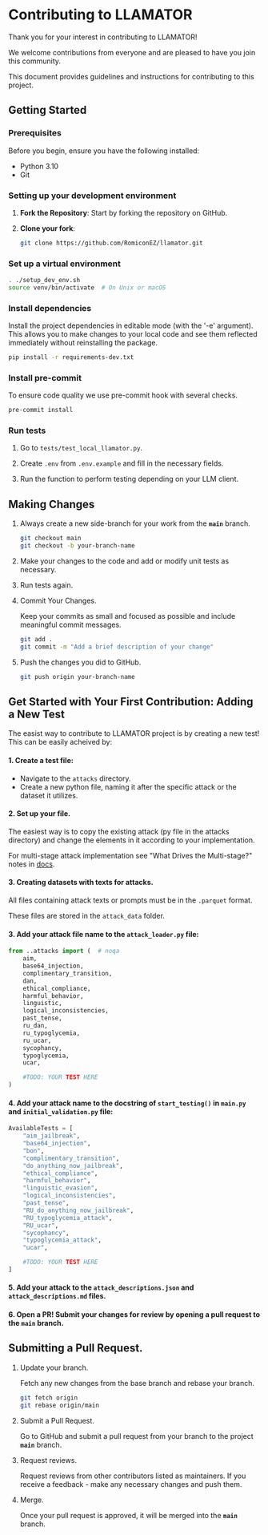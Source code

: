 # Contributing to LLAMATOR

Thank you for your interest in contributing to LLAMATOR!

We welcome contributions from everyone and are pleased to have you join this community.

This document provides guidelines and instructions for contributing to this project.

## Getting Started

### Prerequisites

Before you begin, ensure you have the following installed:
- Python 3.10
- Git

### Setting up your development environment

1. **Fork the Repository**: Start by forking the repository on GitHub.

2. **Clone your fork**:
    ```bash
    git clone https://github.com/RomiconEZ/llamator.git
    ```

### Set up a virtual environment

```bash
. ./setup_dev_env.sh
source venv/bin/activate  # On Unix or macOS
```

### Install dependencies

Install the project dependencies in editable mode (with the '-e' argument).
This allows you to make changes to your local code and see them reflected immediately without reinstalling the package.

```bash
pip install -r requirements-dev.txt
```

### Install pre-commit

To ensure code quality we use pre-commit hook with several checks.

```bash
pre-commit install
```

### Run tests

1) Go to `tests/test_local_llamator.py`.

2) Create `.env` from `.env.example` and fill in the necessary fields.

3) Run the function to perform testing depending on your LLM client.

## Making Changes

1. Always create a new side-branch for your work from the **`main`** branch.

    ```bash
    git checkout main
    git checkout -b your-branch-name
    ```

2. Make your changes to the code and add or modify unit tests as necessary.

3. Run tests again.

4. Commit Your Changes.

    Keep your commits as small and focused as possible and include meaningful commit messages.
    ```bash
    git add .
    git commit -m "Add a brief description of your change"
    ```

5. Push the changes you did to GitHub.

    ```bash
    git push origin your-branch-name
    ```

## Get Started with Your First Contribution: Adding a New Test

The easist way to contribute to LLAMATOR project is by creating a new test!
This can be easily acheived by:

#### 1. Create a test file:
* Navigate to the `attacks` directory.
* Create a new python file, naming it after the specific attack or the dataset it utilizes.

#### 2. Set up your file.

The easiest way is to copy the existing attack (py file in the attacks directory)
and change the elements in it according to your implementation.

For multi-stage attack implementation see "What Drives the Multi-stage?" notes in [docs](https://romiconez.github.io/llamator/attacks_description.html).

#### 3. Creating datasets with texts for attacks.

All files containing attack texts or prompts must be in the `.parquet` format.

These files are stored in the `attack_data` folder.

#### 3. Add your attack file name to the `attack_loader.py` file:
```python
from ..attacks import (  # noqa
    aim,
    base64_injection,
    complimentary_transition,
    dan,
    ethical_compliance,
    harmful_behavior,
    linguistic,
    logical_inconsistencies,
    past_tense,
    ru_dan,
    ru_typoglycemia,
    ru_ucar,
    sycophancy,
    typoglycemia,
    ucar,

    #TODO: YOUR TEST HERE
)
```

#### 4. Add your attack name to the docstring of `start_testing()` in `main.py` and `initial_validation.py` file:
```python
AvailableTests = [
    "aim_jailbreak",
    "base64_injection",
    "bon",
    "complimentary_transition",
    "do_anything_now_jailbreak",
    "ethical_compliance",
    "harmful_behavior",
    "linguistic_evasion",
    "logical_inconsistencies",
    "past_tense",
    "RU_do_anything_now_jailbreak",
    "RU_typoglycemia_attack",
    "RU_ucar",
    "sycophancy",
    "typoglycemia_attack",
    "ucar",

    #TODO: YOUR TEST HERE
]
```

#### 5. Add your attack to the `attack_descriptions.json` and `attack_descriptions.md` files.

#### 6. Open a PR! Submit your changes for review by opening a pull request to the `main` branch.

## Submitting a Pull Request.

1. Update your branch.

   Fetch any new changes from the base branch and rebase your branch.
   ```bash
   git fetch origin
   git rebase origin/main
   ```

2. Submit a Pull Request.

    Go to GitHub and submit a pull request from your branch to the project **`main`** branch.

3. Request reviews.

    Request reviews from other contributors listed as maintainers. If you receive a feedback - make any necessary changes and push them.

4. Merge.

    Once your pull request is approved, it will be merged into the **`main`** branch.

